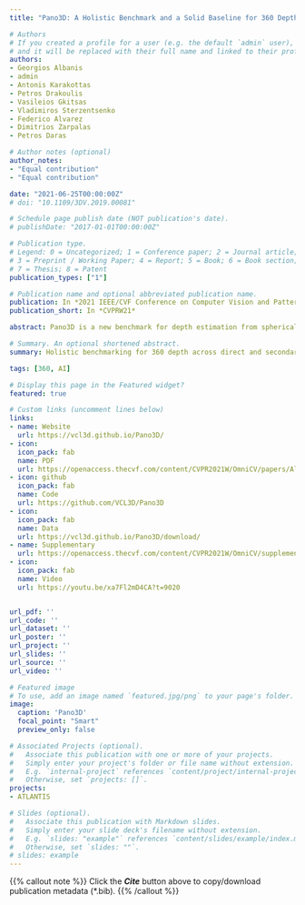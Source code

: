 ```yaml
---
title: "Pano3D: A Holistic Benchmark and a Solid Baseline for 360 Depth Estimation"

# Authors
# If you created a profile for a user (e.g. the default `admin` user), write the username (folder name) here 
# and it will be replaced with their full name and linked to their profile.
authors:
- Georgios Albanis
- admin
- Antonis Karakottas
- Petros Drakoulis 
- Vasileios Gkitsas 
- Vladimiros Sterzentsenko
- Federico Alvarez
- Dimitrios Zarpalas
- Petros Daras  

# Author notes (optional)
author_notes:
- "Equal contribution"
- "Equal contribution"

date: "2021-06-25T00:00:00Z"
# doi: "10.1109/3DV.2019.00081"

# Schedule page publish date (NOT publication's date).
# publishDate: "2017-01-01T00:00:00Z"

# Publication type.
# Legend: 0 = Uncategorized; 1 = Conference paper; 2 = Journal article;
# 3 = Preprint / Working Paper; 4 = Report; 5 = Book; 6 = Book section;
# 7 = Thesis; 8 = Patent
publication_types: ["1"]

# Publication name and optional abbreviated publication name.
publication: In *2021 IEEE/CVF Conference on Computer Vision and Pattern Recognition Workshops (CVPRW)*
publication_short: In *CVPRW21*

abstract: Pano3D is a new benchmark for depth estimation from spherical panoramas. It aims to assess performance across all depth estimation traits, the primary direct depth estimation performance targeting precision and accuracy, and also the secondary traits, boundary preservation, and smoothness. Moreover, Pano3D moves beyond typical intro-dataset evaluation to inter-dataset performance assessment. By disentangling the capacity to generalize in unseen data into different test splits, Pano3D represents a holistic benchmark for 360 depth estimation. We use it as a basis for an extended analysis seeking to offer insights into classical choices for depth estimation. This results in a solid baseline for panoramic depth that follow-up works can build upon to steer future progress.

# Summary. An optional shortened abstract.
summary: Holistic benchmarking for 360 depth across direct and secondary traits with a set of solid baselines.

tags: [360, AI]

# Display this page in the Featured widget?
featured: true

# Custom links (uncomment lines below)
links:
- name: Website
  url: https://vcl3d.github.io/Pano3D/
- icon:
  icon_pack: fab
  name: PDF
  url: https://openaccess.thecvf.com/content/CVPR2021W/OmniCV/papers/Albanis_Pano3D_A_Holistic_Benchmark_and_a_Solid_Baseline_for_360deg_CVPRW_2021_paper.pdf
- icon: github
  icon_pack: fab
  name: Code
  url: https://github.com/VCL3D/Pano3D
- icon:
  icon_pack: fab
  name: Data
  url: https://vcl3d.github.io/Pano3D/download/
- name: Supplementary
  url: https://openaccess.thecvf.com/content/CVPR2021W/OmniCV/supplemental/Albanis_Pano3D_A_Holistic_CVPRW_2021_supplemental.pdf 
- icon:
  icon_pack: fab
  name: Video
  url: https://youtu.be/xa7Fl2mD4CA?t=9020 


url_pdf: ''
url_code: ''
url_dataset: ''
url_poster: ''
url_project: ''
url_slides: ''
url_source: ''
url_video: ''

# Featured image
# To use, add an image named `featured.jpg/png` to your page's folder. 
image:
  caption: 'Pano3D'
  focal_point: "Smart"
  preview_only: false

# Associated Projects (optional).
#   Associate this publication with one or more of your projects.
#   Simply enter your project's folder or file name without extension.
#   E.g. `internal-project` references `content/project/internal-project/index.md`.
#   Otherwise, set `projects: []`.
projects:
- ATLANTIS

# Slides (optional).
#   Associate this publication with Markdown slides.
#   Simply enter your slide deck's filename without extension.
#   E.g. `slides: "example"` references `content/slides/example/index.md`.
#   Otherwise, set `slides: ""`.
# slides: example
---
```


{{% callout note %}}
Click the ***Cite*** button above to copy/download publication metadata (*.bib).
{{% /callout %}}

<!-- 
{{% callout note %}}
Create your slides in Markdown - click the *Slides* button to check out the example.
{{% /callout %}}

Supplementary notes can be added here, including [code, math, and images](https://wowchemy.com/docs/writing-markdown-latex/). 
-->
